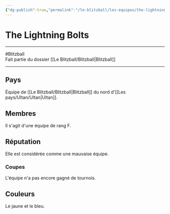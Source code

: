 ```yaml
---
{"dg-publish":true,"permalink":"/le-blitzball/les-equipes/the-lightning-bolts/"}
---
```


# The Lightning Bolts
---
#Blitzball  
Fait partie du dossier [[Le Blitzball/Blitzball\|Blitzball]]

-------
## Pays
Équipe de [[Le Blitzball/Blitzball\|Blitzball]] du nord d'[[Les pays/Ultan/Ultan\|Ultan]].
## Membres
Il s'agit d'une équipe de rang F.
## Réputation
Elle est considérée comme une mauvaise équipe.
### Coupes
L'équipe n'a pas encore gagné de tournois.
## Couleurs
Le jaune et le bleu.